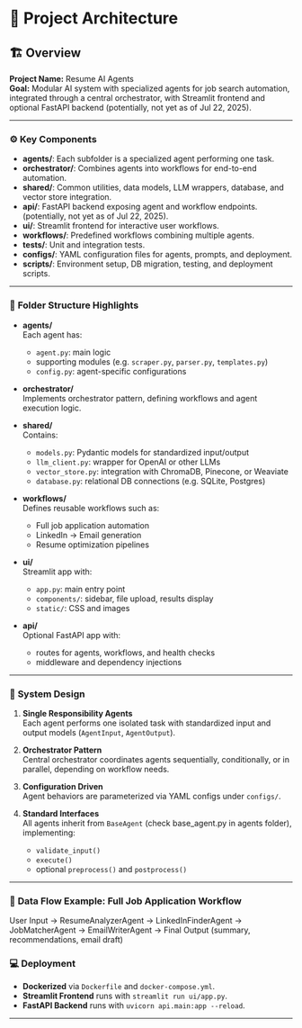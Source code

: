 # 📐 Project Architecture

## 🏗️ Overview

**Project Name:** Resume AI Agents  
**Goal:** Modular AI system with specialized agents for job search automation, integrated through a central orchestrator, with Streamlit frontend and optional FastAPI backend (potentially, not yet as of Jul 22, 2025).

---

### ⚙️ **Key Components**

- **agents/**: Each subfolder is a specialized agent performing one task.
- **orchestrator/**: Combines agents into workflows for end-to-end automation.
- **shared/**: Common utilities, data models, LLM wrappers, database, and vector store integration.
- **api/**: FastAPI backend exposing agent and workflow endpoints. (potentially, not yet as of Jul 22, 2025).
- **ui/**: Streamlit frontend for interactive user workflows.
- **workflows/**: Predefined workflows combining multiple agents.
- **tests/**: Unit and integration tests.
- **configs/**: YAML configuration files for agents, prompts, and deployment.
- **scripts/**: Environment setup, DB migration, testing, and deployment scripts.

---

### 📂 **Folder Structure Highlights**

- **agents/**  
  Each agent has:
  - `agent.py`: main logic  
  - supporting modules (e.g. `scraper.py`, `parser.py`, `templates.py`)  
  - `config.py`: agent-specific configurations

- **orchestrator/**  
  Implements orchestrator pattern, defining workflows and agent execution logic.

- **shared/**  
  Contains:
  - `models.py`: Pydantic models for standardized input/output  
  - `llm_client.py`: wrapper for OpenAI or other LLMs  
  - `vector_store.py`: integration with ChromaDB, Pinecone, or Weaviate  
  - `database.py`: relational DB connections (e.g. SQLite, Postgres)

- **workflows/**  
  Defines reusable workflows such as:
  - Full job application automation  
  - LinkedIn → Email generation  
  - Resume optimization pipelines

- **ui/**  
  Streamlit app with:
  - `app.py`: main entry point  
  - `components/`: sidebar, file upload, results display  
  - `static/`: CSS and images

- **api/**  
  Optional FastAPI app with:
  - routes for agents, workflows, and health checks  
  - middleware and dependency injections

---

### 🧠 **System Design**

1. **Single Responsibility Agents**  
   Each agent performs one isolated task with standardized input and output models (`AgentInput`, `AgentOutput`).

2. **Orchestrator Pattern**  
   Central orchestrator coordinates agents sequentially, conditionally, or in parallel, depending on workflow needs.

3. **Configuration Driven**  
   Agent behaviors are parameterized via YAML configs under `configs/`.

4. **Standard Interfaces**  
   All agents inherit from `BaseAgent` (check base_agent.py in agents folder), implementing:
   - `validate_input()`
   - `execute()`
   - optional `preprocess()` and `postprocess()`

---

### 🔄 **Data Flow Example: Full Job Application Workflow**

User Input -> ResumeAnalyzerAgent -> LinkedInFinderAgent -> JobMatcherAgent
-> EmailWriterAgent -> Final Output (summary, recommendations, email draft)

### 💻 **Deployment**
- **Dockerized** via `Dockerfile` and `docker-compose.yml`.
- **Streamlit Frontend** runs with `streamlit run ui/app.py`.
- **FastAPI Backend** runs with `uvicorn api.main:app --reload`.
---
